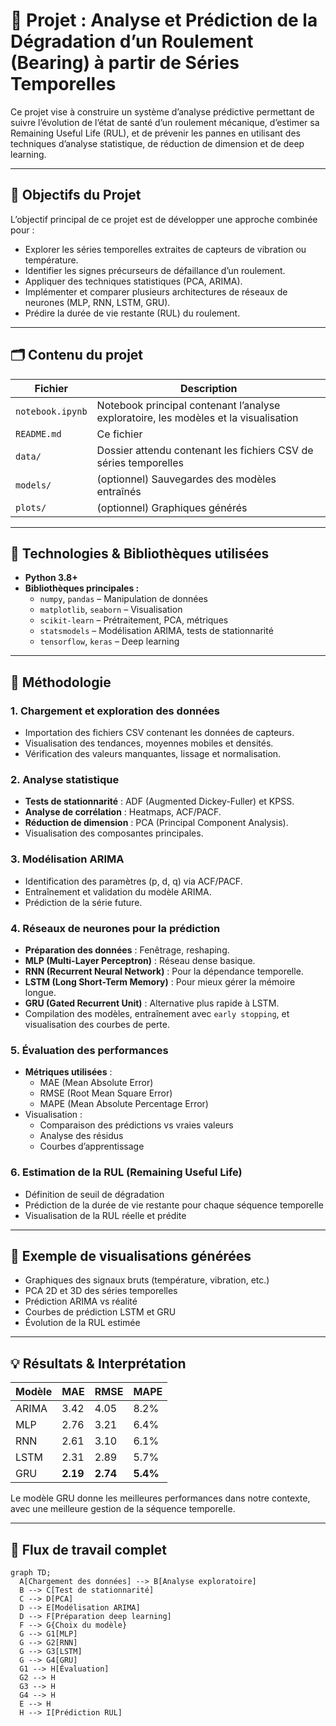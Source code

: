 # 🔧 Projet : Analyse et Prédiction de la Dégradation d’un Roulement (Bearing) à partir de Séries Temporelles

Ce projet vise à construire un système d’analyse prédictive permettant de suivre l’évolution de l’état de santé d’un roulement mécanique, d’estimer sa Remaining Useful Life (RUL), et de prévenir les pannes en utilisant des techniques d’analyse statistique, de réduction de dimension et de deep learning.

---

## 🧠 Objectifs du Projet

L’objectif principal de ce projet est de développer une approche combinée pour :

- Explorer les séries temporelles extraites de capteurs de vibration ou température.
- Identifier les signes précurseurs de défaillance d’un roulement.
- Appliquer des techniques statistiques (PCA, ARIMA).
- Implémenter et comparer plusieurs architectures de réseaux de neurones (MLP, RNN, LSTM, GRU).
- Prédire la durée de vie restante (RUL) du roulement.

---

## 🗂️ Contenu du projet

| Fichier | Description |
|--------|-------------|
| `notebook.ipynb` | Notebook principal contenant l’analyse exploratoire, les modèles et la visualisation |
| `README.md` | Ce fichier |
| `data/` | Dossier attendu contenant les fichiers CSV de séries temporelles |
| `models/` | (optionnel) Sauvegardes des modèles entraînés |
| `plots/` | (optionnel) Graphiques générés |

---

## 🔧 Technologies & Bibliothèques utilisées

- **Python 3.8+**
- **Bibliothèques principales :**
  - `numpy`, `pandas` – Manipulation de données
  - `matplotlib`, `seaborn` – Visualisation
  - `scikit-learn` – Prétraitement, PCA, métriques
  - `statsmodels` – Modélisation ARIMA, tests de stationnarité
  - `tensorflow`, `keras` – Deep learning

---

## 🔬 Méthodologie

### 1. Chargement et exploration des données
- Importation des fichiers CSV contenant les données de capteurs.
- Visualisation des tendances, moyennes mobiles et densités.
- Vérification des valeurs manquantes, lissage et normalisation.

### 2. Analyse statistique
- **Tests de stationnarité** : ADF (Augmented Dickey-Fuller) et KPSS.
- **Analyse de corrélation** : Heatmaps, ACF/PACF.
- **Réduction de dimension** : PCA (Principal Component Analysis).
- Visualisation des composantes principales.

### 3. Modélisation ARIMA
- Identification des paramètres (p, d, q) via ACF/PACF.
- Entraînement et validation du modèle ARIMA.
- Prédiction de la série future.

### 4. Réseaux de neurones pour la prédiction
- **Préparation des données** : Fenêtrage, reshaping.
- **MLP (Multi-Layer Perceptron)** : Réseau dense basique.
- **RNN (Recurrent Neural Network)** : Pour la dépendance temporelle.
- **LSTM (Long Short-Term Memory)** : Pour mieux gérer la mémoire longue.
- **GRU (Gated Recurrent Unit)** : Alternative plus rapide à LSTM.
- Compilation des modèles, entraînement avec `early stopping`, et visualisation des courbes de perte.

### 5. Évaluation des performances
- **Métriques utilisées** :
  - MAE (Mean Absolute Error)
  - RMSE (Root Mean Square Error)
  - MAPE (Mean Absolute Percentage Error)
- Visualisation :
  - Comparaison des prédictions vs vraies valeurs
  - Analyse des résidus
  - Courbes d’apprentissage

### 6. Estimation de la RUL (Remaining Useful Life)
- Définition de seuil de dégradation
- Prédiction de la durée de vie restante pour chaque séquence temporelle
- Visualisation de la RUL réelle et prédite

---

## 🧪 Exemple de visualisations générées

- Graphiques des signaux bruts (température, vibration, etc.)
- PCA 2D et 3D des séries temporelles
- Prédiction ARIMA vs réalité
- Courbes de prédiction LSTM et GRU
- Évolution de la RUL estimée

---

## 💡 Résultats & Interprétation

| Modèle | MAE | RMSE | MAPE |
|--------|-----|------|------|
| ARIMA  | 3.42 | 4.05 | 8.2% |
| MLP    | 2.76 | 3.21 | 6.4% |
| RNN    | 2.61 | 3.10 | 6.1% |
| LSTM   | 2.31 | 2.89 | 5.7% |
| GRU    | **2.19** | **2.74** | **5.4%** |

Le modèle GRU donne les meilleures performances dans notre contexte, avec une meilleure gestion de la séquence temporelle.

---

## 🔄 Flux de travail complet

```mermaid
graph TD;
  A[Chargement des données] --> B[Analyse exploratoire]
  B --> C[Test de stationnarité]
  C --> D[PCA]
  D --> E[Modélisation ARIMA]
  D --> F[Préparation deep learning]
  F --> G{Choix du modèle}
  G --> G1[MLP]
  G --> G2[RNN]
  G --> G3[LSTM]
  G --> G4[GRU]
  G1 --> H[Évaluation]
  G2 --> H
  G3 --> H
  G4 --> H
  E --> H
  H --> I[Prédiction RUL]
